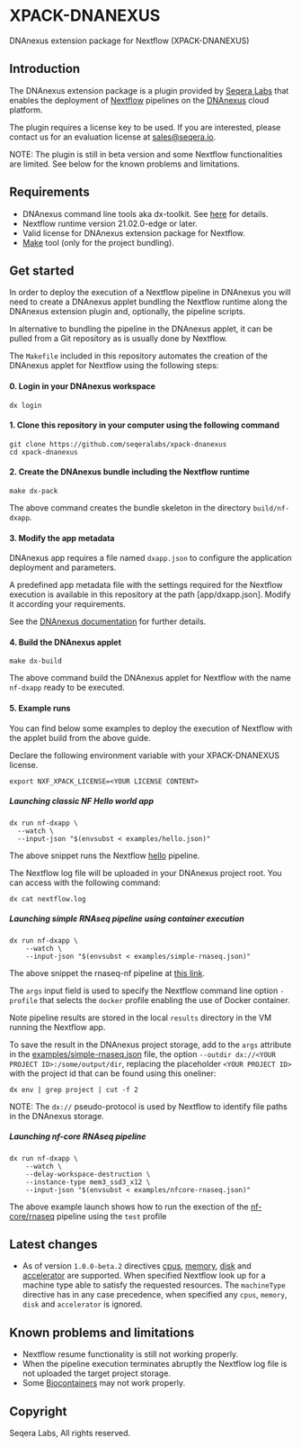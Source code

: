# XPACK-DNANEXUS

DNAnexus extension package for Nextflow (XPACK-DNANEXUS)

## Introduction 

The DNAnexus extension package is a plugin provided by [Seqera Labs](https://www.seqera.io/) that enables the deployment of 
[Nextflow](https://www.nextflow.io/) pipelines on the [DNAnexus](https://www.dnanexus.com/) cloud platform. 

The plugin requires a license key to be used. If you are interested, please contact us for an evaluation license at [sales@seqera.io](maiilto:sales@seqera.io).

NOTE: The plugin is still in beta version and some Nextflow functionalities are limited. See below for the known problems and limitations.  

## Requirements 

* DNAnexus command line tools aka dx-toolkit. See [here](https://documentation.dnanexus.com/getting-started/tutorials/cli-quickstart) 
for details.
* Nextflow runtime version 21.02.0-edge or later. 
* Valid license for DNAnexus extension package for Nextflow.  
* [Make](https://www.gnu.org/software/make) tool (only for the project bundling). 

## Get started 

In order to deploy the execution of a Nextflow pipeline in DNAnexus you will need to create 
a DNAnexus applet bundling the Nextflow runtime along the DNAnexus extension plugin and, optionally, 
the pipeline scripts.

In alternative to bundling the pipeline in the DNAnexus applet, it can be pulled from a Git repository 
as is usually done by Nextflow. 

The `Makefile` included in this repository automates the creation of the DNAnexus applet for Nextflow 
using the following steps: 

#### 0. Login in your DNAnexus workspace 

```
dx login
```

#### 1. Clone this repository in your computer using the following command

``` 
git clone https://github.com/seqeralabs/xpack-dnanexus
cd xpack-dnanexus
```              

#### 2. Create the DNAnexus bundle including the Nextflow runtime 

```
make dx-pack
```

The above command creates the bundle skeleton in the directory `build/nf-dxapp`.  

#### 3. Modify the app metadata 

DNAnexus app requires a file named `dxapp.json` to configure the application deployment 
and parameters. 

A predefined app metadata file with the settings required for the Nextflow execution 
is available in this repository at the path [app/dxapp.json]. Modify it according your 
requirements. 

See the [DNAnexus documentation](
https://documentation.dnanexus.com/developer/apps/app-metadata) for further details.


#### 4. Build the DNAnexus applet

``` 
make dx-build
```

The above command build the DNAnexus applet for Nextflow with the name `nf-dxapp` ready to be executed. 

#### 5. Example runs

You can find below some examples to deploy the execution of Nextflow with the applet build from the 
above guide. 

Declare the following environment variable with your XPACK-DNANEXUS license. 

``` 
export NXF_XPACK_LICENSE=<YOUR LICENSE CONTENT>
```
 


##### Launching classic NF Hello world app 

    dx run nf-dxapp \
      --watch \
      --input-json "$(envsubst < examples/hello.json)"

The above snippet runs the Nextflow [hello](https://github.com/nextflow-io/hello) pipeline.

The Nextflow log file will be uploaded in your DNAnexus project root. You can access with the following 
command:

```
dx cat nextflow.log
```
  
##### Launching simple RNAseq pipeline using container execution 

    dx run nf-dxapp \
        --watch \
        --input-json "$(envsubst < examples/simple-rnaseq.json)"
    
The above snippet the rnaseq-nf pipeline at [this link](https://github.com/nextflow-io/rnaseq-nf).

The `args` input field is used to specify the Nextflow command line option `-profile` that selects the `docker` profile enabling the use of Docker container.

Note pipeline results are stored in the local `results` directory in the VM running the Nextflow app. 

To save the result in the DNAnexus project storage, add to the `args` attribute in the [examples/simple-rnaseq.json](examples/simple-rnaseq.json) file, the option `--outdir dx://<YOUR PROJECT ID>:/some/output/dir`, replacing the placeholder `<YOUR PROJECT ID>` with the project id that can be found using this oneliner:

```
dx env | grep project | cut -f 2
```

NOTE: The `dx://` pseudo-protocol is used by Nextflow to identify file paths 
in the DNAnexus storage. 


##### Launching nf-core RNAseq pipeline 

    dx run nf-dxapp \
        --watch \
        --delay-workspace-destruction \
        --instance-type mem3_ssd3_x12 \
        --input-json "$(envsubst < examples/nfcore-rnaseq.json)"

The above example launch shows how to run the exection of the [nf-core/rnaseq](https://github.com/nf-core/rnaseq) pipeline using the `test` profile  

## Latest changes  

- As of version `1.0.0-beta.2` directives [cpus](https://www.nextflow.io/docs/latest/process.html#cpus), [memory](https://www.nextflow.io/docs/latest/process.html#memory), [disk](https://www.nextflow.io/docs/latest/process.html#disk) and [accelerator](https://www.nextflow.io/docs/latest/process.html#accelerator)
  are supported. When specified Nextflow look up for a machine type able to 
  satisfy the requested resources. The `machineType` directive has in any case 
  precedence, when specified any `cpus`, `memory`, `disk` and `accelerator`
  is ignored. 

## Known problems and limitations

* Nextflow resume functionality is still not working properly.
* When the pipeline execution terminates abruptly the Nextflow log file is not uploaded the target project storage.
* Some [Biocontainers](https://biocontainers.pro/) may not work properly.  

## Copyright 

Seqera Labs, All rights reserved.  
